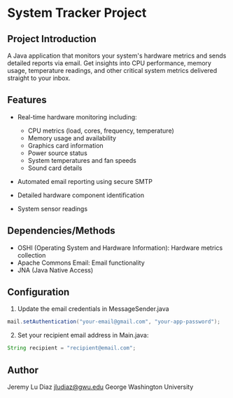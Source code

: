 # System Tracker Project

## Project Introduction

A Java application that monitors your system's hardware metrics and sends detailed reports via email. Get insights into CPU performance, memory usage, temperature readings, and other critical system metrics delivered straight to your inbox.

## Features 

- Real-time hardware monitoring including:

  - CPU metrics (load, cores, frequency, temperature)
  - Memory usage and availability
  - Graphics card information
  - Power source status
  - System temperatures and fan speeds
  - Sound card details


- Automated email reporting using secure SMTP
- Detailed hardware component identification
- System sensor readings


## Dependencies/Methods

- OSHI (Operating System and Hardware Information): Hardware metrics collection
- Apache Commons Email: Email functionality
- JNA (Java Native Access)

## Configuration

1. Update the email credentials in MessageSender.java

```java
mail.setAuthentication("your-email@gmail.com", "your-app-password");
```

2. Set your recipient email address in Main.java:
```java
String recipient = "recipient@email.com";
```

## Author
Jeremy Lu Diaz
jludiaz@gwu.edu
George Washington University







